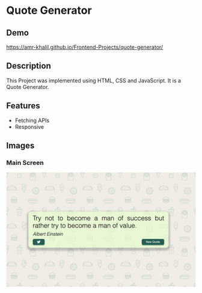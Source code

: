 # Quote Generator

## Demo
https://amr-khalil.github.io/Frontend-Projects/quote-generator/

## Description
This Project was implemented using HTML, CSS and JavaScript. It is a Quote Generator.

## Features
 - Fetching APIs
 - Responsive

## Images

### Main Screen
<img src="img.png" alt="quote generator app" width="800"/>